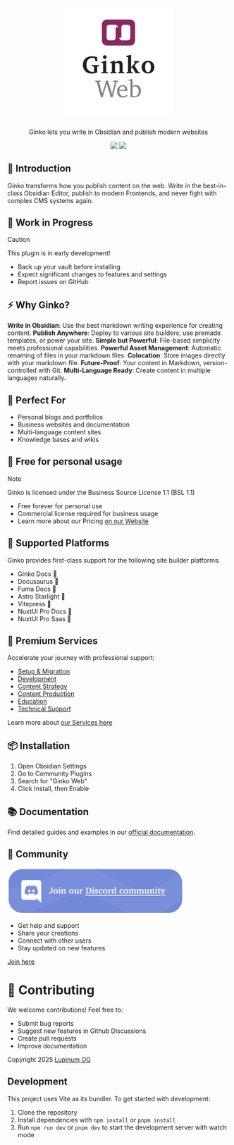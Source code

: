 <h1 align="center">
<picture>
  <source media="(prefers-color-scheme: dark)" srcset="/_assets/logo_dark.svg">
  <img width="250" alt="Logo of Ginko Web from Lupinum OG" src="/_assets/logo_light.svg">
</picture>
</h1>

<p align="center">Ginko lets you write in Obsidian and publish modern websites</p>
<p align="center">
  <img src="https://img.shields.io/badge/license-BSL%21.1-blue.svg?label=License&style=flat" />
<img src="https://img.shields.io/badge/PRs-welcome-brightgreen.svg?style=flat" />
</p>

## 👋 Introduction

Ginko transforms how you publish content on the web. Write in the best-in-class Obsidian Editor, publish to modern Frontends, and never fight with complex CMS systems again.

## 🚧 Work in Progress

> [!CAUTION]
> This plugin is in early development!
> - Back up your vault before installing
> - Expect significant changes to features and settings
> - Report issues on GitHub

## ⚡️ Why Ginko?

**Write in Obsidian**: Use the best markdown writing experience for creating content.
**Publish Anywhere**: Deploy to various site builders, use premade templates, or power your site.
**Simple but Powerful**: File-based simplicity meets professional capabilities.
**Powerful Asset Management**: Automatic renaming of files in your markdown files.
**Colocation**: Store images directly with your markdown file.
**Future-Proof**: Your content in Markdown, version-controlled with Git.
**Multi-Language Ready**: Create content in multiple languages naturally.

## 🎯 Perfect For

- Personal blogs and portfolios
- Business websites and documentation
- Multi-language content sites
- Knowledge bases and wikis

## 🥳 Free for personal usage
> [!NOTE]
> Ginko is licensed under the Business Source License 1.1 (BSL 1.1)
> - Free forever for personal use
> - Commercial license required for business usage
> - Learn more about our Pricing [on our Website](https://ginko.build/pricing)

## 🔌 Supported Platforms

Ginko provides first-class support for the following site builder platforms:

- Ginko Docs 🚧
- Docusaurus 🚧
- Fuma Docs 🚧
- Astro Starlight 🚧
- Vitepress 🚧
- NuxtUI Pro Docs 🚧
- NuxtUI Pro Saas 🚧

## 🚀 Premium Services
Accelerate your journey with professional support:
- [Setup & Migration](https://ginko.build/docs/components)
- [Development](https://ginko.build/docs/components)
- [Content Strategy](https://ginko.build/docs/components)
- [Content Production](https://ginko.build/docs/components)
- [Education](https://ginko.build/docs/components)
- [Technical Support](https://ginko.build/docs/components)

Learn more about [our Services here](https://ginko.build/docs/components)

## 📦 Installation

1. Open Obsidian Settings
2. Go to Community Plugins
3. Search for "Ginko Web"
4. Click Install, then Enable

## 📚 Documentation

Find detailed guides and examples in our [official documentation](https://ginko.build/docs/web).

## 💬 Community

<a href="https://discord.gg/SSGK5tuqJh">
<img width="400" src="/_assets/discord.png"></a>

- Get help and support
- Share your creations
- Connect with other users
- Stay updated on new features

[Join here](https://discord.gg/SSGK5tuqJh)

# 🤝 Contributing

We welcome contributions! Feel free to:
- Submit bug reports
- Suggest new features in Github Discussions
- Create pull requests
- Improve documentation

Copyright 2025 <a href="www.lupinum.com">Lupinum OG</a>

## Development

This project uses Vite as its bundler. To get started with development:

1. Clone the repository
2. Install dependencies with `npm install` or `pnpm install`
3. Run `npm run dev` or `pnpm dev` to start the development server with watch mode
